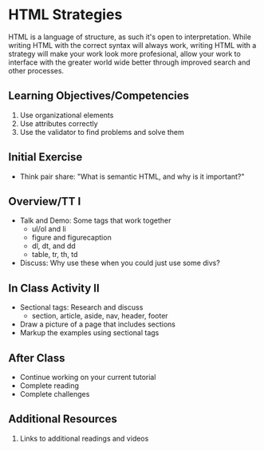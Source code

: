 # HTML Strategies

HTML is a language of structure, as such it's open to 
interpretation. While writing HTML with the correct 
syntax will always work, writing HTML with a strategy 
will make your work look more profesional, allow your 
work to interface with the greater world wide better
through improved search and other processes. 

## Learning Objectives/Competencies

1. Use organizational elements
1. Use attributes correctly 
1. Use the validator to find problems and solve them

## Initial Exercise

- Think pair share: "What is semantic HTML, and why is it important?"

## Overview/TT I 

- Talk and Demo: Some tags that work together
  - ul/ol and li
  - figure and figurecaption
  - dl, dt, and dd
  - table, tr, th, td
- Discuss: Why use these when you could just use some divs?

## In Class Activity II

- Sectional tags: Research and discuss
  - section, article, aside, nav, header, footer
- Draw a picture of a page that includes sections
- Markup the examples using sectional tags

## After Class

- Continue working on your current tutorial
- Complete reading
- Complete challenges

## Additional Resources

1. Links to additional readings and videos
